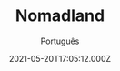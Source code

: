 ---
id: '08d9319b-77fd-40ec-ae0d-9bfe3ebbc20e'
type: 'movie' # Filme, Série, Anime
title: "Nomadland"
synopsis: ["Após o colapso econômico de uma cidade na zona rural de Nevada, nos Estados Unidos, Fern, uma mulher de 60 anos, entra em sua van e parte para a estrada, vivendo uma vida fora da sociedade convencional como uma nômade moderna.",
]
originalTitle: "Nomadland"
date: '2021-05-20T17:05:12.000Z'
update: '2021-05-20T17:05:12.000Z'
releaseDate: '2021-01-29T03:00:00.000Z'
imdb:
  rating: '7.4' # 8.5
  id: '' # tt0470752
duration: '1h 48 Min'
trailer:
  urls: [
    'K3zwjgsOChE',
  ]
tags: ['1080p']
genre: ['Drama', 'Faroeste'] #
quality: 'BluRay' # BluRay, WEB-DL, HDTV, WEB-DL4K, WEB-DLe
format: 'MKV' # MKV, MP4, TS
audio: 'Português, Inglês' # Dublado, Legendado, Dual Audio, Dub & Leg
subtitle: 'Português' # Português, inglês,
size: '3.1 GB' # 4.8 GB
audioQuality: 10
videoQuality: 10
directors: []
#  - name: 'Lana Wachowski'
#    image: ''
#  - name: 'Lilly Wachowski'
#    image: ''
cast: []
#  - name: 'Keanu Reeves'
#    image: ''
#    characterName: 'Neo'
writers: []
#  - name: ''
#    image: ''
maturityRating:
  age: '' # L , 10, 12, 14, 16, 18
  topics: [''] # Violence, Illegal drugs, Inappropriate Language, Legal Drugs, Sexual Content, Extreme Violence
###########################################
download:
  
  - url: 'magnet:?xt=urn:btih:c7170b8c4dcd47173859b3abd68e2c2e67e67a51&dn=Nomadland.2021.BluRay.1080p.x264.DUAL.COMANDO.TO&tr=udp%3a%2f%2fpublic.popcorn-tracker.org%3a6969%2fannounce&tr=udp%3a%2f%2ftracker.internetwarriors.net%3a1337%2fannounce&tr=udp%3a%2f%2ftracker.opentrackr.org%3a1337%2fannounce&tr=udp%3a%2f%2fexodus.desync.com%3a6969%2fannounce&tr=udp%3a%2f%2fretracker.lanta-net.ru%3a2710%2fannounce&tr=udp%3a%2f%2fopen.stealth.si%3a80%2fannounce&tr=udp%3a%2f%2fwww.torrent.eu.org%3a451%2fannounce&tr=udp%3a%2f%2fopentracker.i2p.rocks%3a6969%2fannounce&tr=http%3a%2f%2ftracker.opentrackr.org%3a1337%2fannounce&tr=udp%3a%2f%2f3rt.tace.ru%3a60889%2fannounce'
    resolution: '1080p' # 720p, 1080p, 4K,
    audio: 'Dual Áudio' # Dublado, Legendado, Dual Audio
    size: '' # 4.8 GB
    quality: '' # BluRay, WEB-DL
    format: '' # MKV
images:
  cover: '/assets/movies/nomadland.jpg'
  background: '/assets/movies/'
---